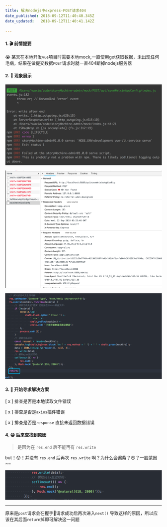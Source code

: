 ```yaml
---
title: 解决nodejs中express-POST请求404
date_published: 2018-09-12T11:40:40.345Z
date_updated:   2018-09-12T11:40:41.142Z

---
```


#### 1.  🎬 前情提要

😭 某天在本地开发`vue`项目时需要本地mock,一直使用get获取数据，未出现任何毛病，结果在做提交数据`POST`请求时就一直404断掉nodejs服务器

#### 2. 🐒 现象展示

![](./console.png)

![](./browser-console.png)

![](./atom.png)

#### 3. 🏁 开始寻求解决方案

[ x ] 排查是否是本地读取文件错误

[ x ] 排查是否是`axios`插件错误

[ x ] 排查是否是`response` 直接未返回数据错误

#### 4. 😀 后来查找到原因

> 是因为在 `res.end` 后不能再有 `res.write`  

but！😯！并没有  `res.end` 后再次  `res.write`  啊？为什么会酱紫？😯？一脸蒙圈~~

![](./WX20180912-143114.png)

------

原来是`post`请求会在握手🤝请求成功后再次进入`next()` 导致这样的原因，所以应该在其后面`return`掉即可解决这一问题
